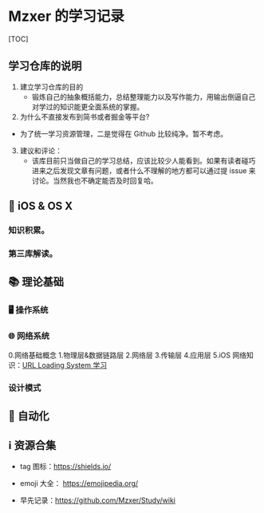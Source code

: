 # Mzxer 的学习记录



[TOC]

## 学习仓库的说明

1. 建立学习仓库的目的
	*	锻炼自己的抽象概括能力，总结整理能力以及写作能力，用输出倒逼自己对学过的知识能更全面系统的掌握。
2. 为什么不直接发布到简书或者掘金等平台?
  * 为了统一学习资源管理，二是觉得在 Github 比较纯净。暂不考虑。
3. 建议和评论：
	* 该库目前只当做自己的学习总结，应该比较少人能看到。如果有读者碰巧进来之后发现文章有问题，或者什么不理解的地方都可以通过提 issue 来讨论。当然我也不确定能否及时回复哈。



##  iOS & OS X
### 知识积累。
### 第三库解读。






## 📚 理论基础

### 🖥️ 操作系统

### 🌐 网络系统
0.网络基础概念
1.物理层&数据链路层
2.网络层
3.传输层
4.应用层
5.iOS 网络知识：[URL Loading System 学习](https://github.com/Mzxer/StudyBlog/blob/master/articles/Network/url_loading_sytem_study.md)


### 设计模式




## 🧰 自动化





## ℹ️ 资源合集

* tag 图标：https://shields.io/
* emoji 大全： https://emojipedia.org/

* 早先记录：<https://github.com/Mzxer/Study/wiki>



